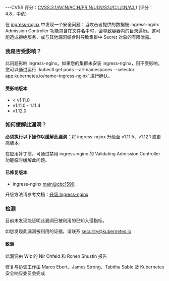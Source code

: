 ---CVSS 评分：[CVSS:3.1/AV:N/AC:H/PR:N/UI:N/S:U/C:L/I:N/A:L](https://www.first.org/cvss/calculator/3.1#CVSS:3.1/AV:N/AC:H/PR:N/UI:N/S:U/C:L/I:N/A:L)) (评分：4.8，中危)

在 [ingress-nginx](https://github.com/kubernetes/ingress-nginx) 中发现一个安全问题：当攻击者提供的数据被 ingress-nginx Admission Controller 功能包含在文件名中时，会导致容器内的目录遍历。这可能造成拒绝服务，或与其他漏洞结合时导致集群中 Secret 对象的有限泄露。

### 我是否受影响？

此问题影响 ingress-nginx。如果您的集群未安装 ingress-nginx，则不受影响。您可以通过运行 \`kubectl get pods \--all-namespaces \--selector app.kubernetes.io/name=ingress-nginx\` 进行确认。

#### 受影响版本

- < v1.11.0  
- v1.11.0 \- 1.11.4  
- v1.12.0  

### 如何缓解此漏洞？

**必须执行以下操作以缓解此漏洞**：将 ingress-nginx 升级至 v1.11.5、v1.12.1 或更高版本。

在应用补丁前，可通过禁用 ingress-nginx 的 Validating Admission Controller 功能临时缓解此问题。

#### 已修复版本

- ingress-nginx [main@cbc1590](https://github.com/kubernetes/ingress-nginx/pull/13068/commits/cbc159094f6d1b1bf8cf1761eb119138d1f95df1)

升级方法请参考文档：[升级 Ingress-nginx](https://kubernetes.github.io/ingress-nginx/deploy/upgrade/)

### 检测

目前未发现能证明此漏洞已被利用的已知入侵指标。

如您发现此漏洞被利用的证据，请联系 security@kubernetes.io

#### 致谢

此漏洞由 Wiz 的 Nir Ohfeld 和 Ronen Shustin 报告

修复与协调工作由 Marco Ebert、James Strong、Tabitha Sable 及 Kubernetes 安全响应委员会完成